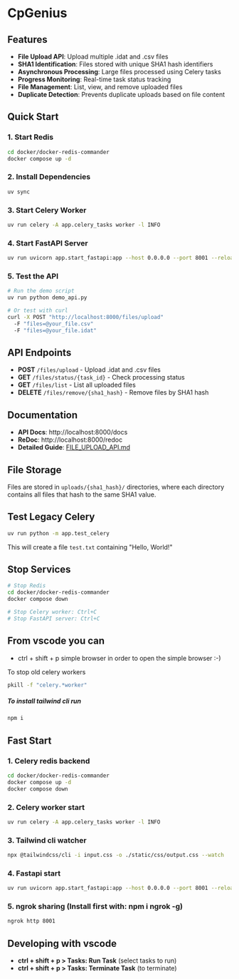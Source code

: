 # CpGenius

## Features

- **File Upload API**: Upload multiple .idat and .csv files
- **SHA1 Identification**: Files stored with unique SHA1 hash identifiers
- **Asynchronous Processing**: Large files processed using Celery tasks
- **Progress Monitoring**: Real-time task status tracking
- **File Management**: List, view, and remove uploaded files
- **Duplicate Detection**: Prevents duplicate uploads based on file content

## Quick Start

### 1. Start Redis

```bash
cd docker/docker-redis-commander
docker compose up -d
```

### 2. Install Dependencies

```bash
uv sync
```

### 3. Start Celery Worker

```bash
uv run celery -A app.celery_tasks worker -l INFO
```

### 4. Start FastAPI Server

```bash
uv run uvicorn app.start_fastapi:app --host 0.0.0.0 --port 8001 --reload
```

### 5. Test the API

```bash
# Run the demo script
uv run python demo_api.py

# Or test with curl
curl -X POST "http://localhost:8000/files/upload"
  -F "files=@your_file.csv"
  -F "files=@your_file.idat"
```

## API Endpoints

- **POST** `/files/upload` - Upload .idat and .csv files
- **GET** `/files/status/{task_id}` - Check processing status
- **GET** `/files/list` - List all uploaded files
- **DELETE** `/files/remove/{sha1_hash}` - Remove files by SHA1 hash

## Documentation

- **API Docs**: http://localhost:8000/docs
- **ReDoc**: http://localhost:8000/redoc
- **Detailed Guide**: [FILE_UPLOAD_API.md](FILE_UPLOAD_API.md)

## File Storage

Files are stored in `uploads/{sha1_hash}/` directories, where each directory contains all files that hash to the same SHA1 value.

## Test Legacy Celery

```bash
uv run python -m app.test_celery
```

This will create a file `test.txt` containing "Hello, World!"

## Stop Services

```bash
# Stop Redis
cd docker/docker-redis-commander
docker compose down

# Stop Celery worker: Ctrl+C
# Stop FastAPI server: Ctrl+C
```

## From vscode you can

- ctrl + shift + p simple browser in order to open the simple browser :-)

To stop old celery workers

```bash
pkill -f "celery.*worker"
```

##### To install tailwind cli run

```bash
npm i
```

## Fast Start

### 1. Celery redis backend

```bash
cd docker/docker-redis-commander
docker compose up -d
docker compose down
```

### 2. Celery worker start

```bash
uv run celery -A app.celery_tasks worker -l INFO
```

### 3. Tailwind cli watcher

```bash
npx @tailwindcss/cli -i input.css -o ./static/css/output.css --watch
```

### 4. Fastapi start

```bash
uv run uvicorn app.start_fastapi:app --host 0.0.0.0 --port 8001 --reload
```

### 5. ngrok sharing (Install first with: npm i ngrok -g)

```bash
ngrok http 8001
```

## Developing with vscode

- **ctrl + shift + p > Tasks: Run Task** (select tasks to run)
- **ctrl + shift + p > Tasks: Terminate Task** (to terminate)
